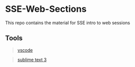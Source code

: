 # SSE-Web-Sections
This repo contains the material for SSE intro to web sessions 

## Tools
> [vscode](https://code.visualstudio.com/Download)

> [sublime text 3](https://www.sublimetext.com/3)
